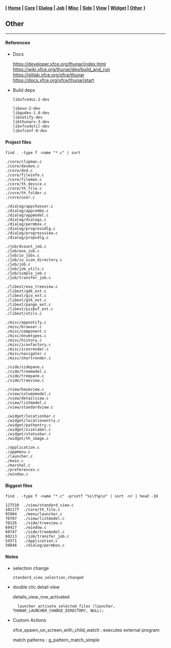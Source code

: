 **[ [Home](00-Home.html) | [Core](01-Core.html) | [Dialog](02-Dialog.html) | [Job](03-Job.html) | [Misc](05-Misc.html) | [Side](06-Side.html) | [View](07-View.html) | [Widget](08-Widget.html) | [Other](99-Other.html) ]**

## Other

---

#### References

* Docs
    
    https://developer.xfce.org/thunar/index.html  
    https://wiki.xfce.org/thunar/dev/build_and_run  
    https://gitlab.xfce.org/xfce/thunar  
    https://docs.xfce.org/xfce/thunar/start  

* Build deps
    
    ```
    libxfce4ui-2-dev
    
    libexo-2-dev
    libgudev-1.0-dev
    libnotify-dev
    libthunarx-3-dev
    libxfce4util-dev
    libxfconf-0-dev
    ```


#### Project files

```
find . -type f -name "*.c" | sort

./core/clipman.c
./core/devmon.c
./core/dnd.c
./core/fileinfo.c
./core/filemon.c
./core/th_device.c
./core/th_file.c
./core/th_folder.c
./core/user.c

./dialog/appchooser.c
./dialog/appcombo.c
./dialog/appmodel.c
./dialog/dialogs.c
./dialog/permbox.c
./dialog/progressdlg.c
./dialog/progressview.c
./dialog/propsdlg.c

./job/dcount_job.c
./job/exo_job.c
./job/io_jobs.c
./job/io_scan_directory.c
./job/job.c
./job/job_utils.c
./job/simple_job.c
./job/transfer_job.c

./libext/exo_treeview.c
./libext/gdk_ext.c
./libext/gio_ext.c
./libext/gtk_ext.c
./libext/pango_ext.c
./libext/pixbuf_ext.c
./libext/utils.c

./misc/appnotify.c
./misc/browser.c
./misc/component.c
./misc/enumtypes.c
./misc/history.c
./misc/iconfactory.c
./misc/iconrender.c
./misc/navigator.c
./misc/shortrender.c

./side/sidepane.c
./side/treemodel.c
./side/treepane.c
./side/treeview.c

./view/baseview.c
./view/columnmodel.c
./view/detailview.c
./view/listmodel.c
./view/standardview.c

./widget/locationbar.c
./widget/locationentry.c
./widget/pathentry.c
./widget/sizelabel.c
./widget/statusbar.c
./widget/th_image.c

./application.c
./appmenu.c
./launcher.c
./main.c
./marshal.c
./preferences.c
./window.c
```


#### Biggest files

```
find . -type f -name "*.c" -printf "%s\t%p\n" | sort -nr | head -10

127510	./view/standard_view.c
102177	./core/th_file.c
95904	./menu/launcher.c
70707	./view/listmodel.c
70126	./side/treeview.c
68427	./window.c
60747	./side/treemodel.c
60213	./job/transfer_job.c
54371	./application.c
50846	./dialog/permbox.c
```


#### Notes

* selection change
    
    `standard_view_selection_changed`

* double clic detail view

    details_view_row_activated

        launcher_activate_selected_files (launcher, THUNAR_LAUNCHER_CHANGE_DIRECTORY, NULL);

* Custom Actions

    xfce_spawn_on_screen_with_child_watch : executes external program

    match patterns : g_pattern_match_simple


